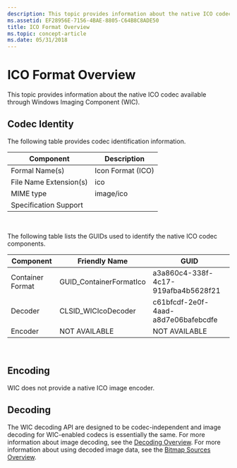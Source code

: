 ```yaml
---
description: This topic provides information about the native ICO codec available through Windows Imaging Component (WIC).
ms.assetid: EF28956E-7156-4BAE-8805-C64B8C8ADE50
title: ICO Format Overview
ms.topic: concept-article
ms.date: 05/31/2018
---
```


# ICO Format Overview

This topic provides information about the native ICO codec available through Windows Imaging Component (WIC).

## Codec Identity

The following table provides codec identification information.



|   Component            | Description       |
|------------------------|-------------------|
| Formal Name(s)         | Icon Format (ICO) |
| File Name Extension(s) | ico               |
| MIME type              | image/ico         |
| Specification Support  |                   |



 

The following table lists the GUIDs used to identify the native ICO codec components.



| Component        | Friendly Name            | GUID                                |
|------------------|--------------------------|-------------------------------------|
| Container Format | GUID\_ContainerFormatIco | a3a860c4-338f-4c17-919afba4b5628f21 |
| Decoder          | CLSID\_WICIcoDecoder     | c61bfcdf-2e0f-4aad-a8d7e06bafebcdfe |
| Encoder          | NOT AVAILABLE            | NOT AVAILABLE                       |



 

## Encoding

WIC does not provide a native ICO image encoder.

## Decoding

The WIC decoding API are designed to be codec-independent and image decoding for WIC-enabled codecs is essentially the same. For more information about image decoding, see the [Decoding Overview](-wic-creating-decoder.md). For more information about using decoded image data, see the [Bitmap Sources Overview](-wic-bitmapsources.md).

 

 



